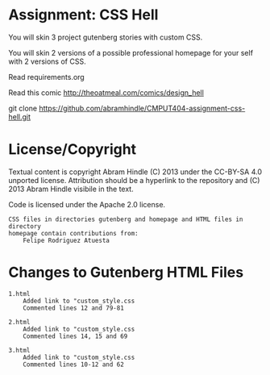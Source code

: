 Assignment: CSS Hell
====================

You will skin 3 project gutenberg stories with custom CSS.

You will skin 2 versions of a possible professional homepage for your
self with 2 versions of CSS.

Read requirements.org

Read this comic http://theoatmeal.com/comics/design_hell

git clone https://github.com/abramhindle/CMPUT404-assignment-css-hell.git

License/Copyright
=================

Textual content is copyright Abram Hindle (C) 2013 under the CC-BY-SA
4.0 unported license. Attribution should be a hyperlink to the
repository and (C) 2013 Abram Hindle visibile in the text.

Code is licensed under the Apache 2.0 license.
 
```
CSS files in directories gutenberg and homepage and HTML files in directory   
homepage contain contributions from:  
    Felipe Rodriguez Atuesta 
```



Changes to Gutenberg HTML Files
=================
```
1.html  
    Added link to "custom_style.css  
    Commented lines 12 and 79-81  
  
2.html  
    Added link to "custom_style.css  
    Commented lines 14, 15 and 69  

3.html
    Added link to "custom_style.css  
    Commented lines 10-12 and 62 
```
